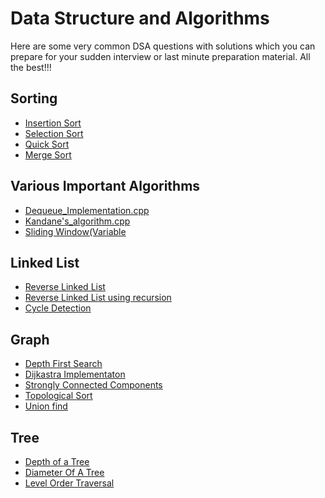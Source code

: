 # Data Structure and Algorithms

Here are some very common DSA questions with solutions which you can prepare for your sudden interview or last minute preparation material. All the best!!! 



## Sorting
  
   - [Insertion Sort]( https://github.com/ShrishtiAgarwal/DSA/blob/master/DSA/Sorting/Insertion_sort.cpp)
   - [Selection Sort]( https://github.com/ShrishtiAgarwal/DSA/blob/master/DSA/Sorting/Selection_sort.cpp)
   - [Quick Sort]( https://github.com/ShrishtiAgarwal/DSA/blob/master/DSA/Sorting/Quick_sort.cpp)
   - [Merge Sort]( https://github.com/ShrishtiAgarwal/DSA/blob/master/DSA/Sorting/Merge_sort.cpp)


## Various Important Algorithms

   - [Dequeue_Implementation.cpp](https://github.com/ShrishtiAgarwal/DSA/blob/master/DSA/Data%20Structures%20and%20other%20algorithms/Dequeue_Implementation.cpp)
   - [Kandane's_algorithm.cpp](https://github.com/ShrishtiAgarwal/DSA/blob/master/DSA/Data%20Structures%20and%20other%20algorithms/Kandane's_algorithm.cpp)
   - [Sliding Window(Variable](https://github.com/ShrishtiAgarwal/DSA/blob/master/DSA/Data%20Structures%20and%20other%20algorithms/Sliding%20Window(Variable).cpp)
   

## Linked List

   - [Reverse Linked List](https://github.com/ShrishtiAgarwal/DSA/blob/master/DSA/Linked_List/Reverse_list.cpp)
   - [Reverse Linked List using recursion](https://github.com/ShrishtiAgarwal/DSA/blob/master/DSA/Linked_List/Reverse_list.cpp)
   - [Cycle Detection](https://github.com/ShrishtiAgarwal/DSA/blob/master/DSA/Linked_List/Cycle_detection.cpp)

   
## Graph

   - [Depth First Search](https://github.com/ShrishtiAgarwal/DSA/blob/master/DSA/Graphs/Depth_FIrst_Search.cpp)
   - [Dijkastra Implementaton](https://github.com/ShrishtiAgarwal/DSA/blob/master/DSA/Graphs/Dijkastra_Implementaton.cpp)
   - [Strongly Connected Components](https://github.com/ShrishtiAgarwal/DSA/blob/master/DSA/Graphs/Strongly_connected_components.cpp)
   - [Topological Sort](https://github.com/ShrishtiAgarwal/DSA/blob/master/DSA/Graphs/Topological_Sort.cpp)
   - [Union find](https://github.com/ShrishtiAgarwal/DSA/blob/master/DSA/Graphs/Union_Find.cpp)
   
   
## Tree

   - [Depth of a Tree](https://github.com/ShrishtiAgarwal/DSA/blob/master/DSA/Tree/Depth_of_a_Tree.cpp)
   - [Diameter Of A Tree](https://github.com/ShrishtiAgarwal/DSA/blob/master/DSA/Tree/Diameter_Of_A_Tree.cpp)
   - [Level Order Traversal](https://github.com/ShrishtiAgarwal/DSA/blob/master/DSA/Tree/Level_Order_Traversal.cpp)
   
